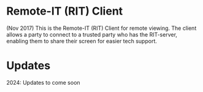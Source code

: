 # Remote-IT (RIT) Client

(Nov 2017) This is the Remote-IT (RIT) Client for remote viewing. The client allows a party to connect to a trusted party who has the RIT-server, enabling them to share their screen for easier tech support.

# Updates
2024: Updates to come soon
